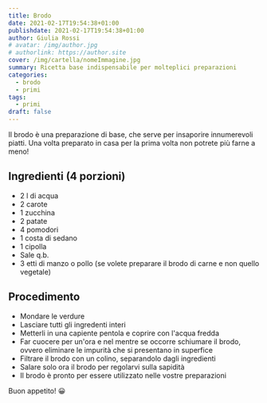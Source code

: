 ```yaml
---
title: Brodo
date: 2021-02-17T19:54:38+01:00
publishdate: 2021-02-17T19:54:38+01:00
author: Giulia Rossi
# avatar: /img/author.jpg
# authorlink: https://author.site
cover: /img/cartella/nomeImmagine.jpg
summary: Ricetta base indispensabile per molteplici preparazioni
categories:
  - brodo
  - primi
tags:
  - primi
draft: false
---
```


Il brodo è una preparazione di base, che serve per insaporire innumerevoli piatti.
Una volta preparato in casa per la prima volta non potrete più farne a meno!

## Ingredienti (4 porzioni)

* 2 l di acqua
* 2 carote
* 1 zucchina
* 2 patate
* 4 pomodori
* 1 costa di sedano
* 1 cipolla
* Sale q.b.
* 3 etti di manzo o pollo (se volete preparare il brodo di carne e non quello vegetale)

## Procedimento

* Mondare le verdure
* Lasciare tutti gli ingredenti interi
* Metterli in una capiente pentola e coprire con l'acqua fredda
* Far cuocere per un'ora e nel mentre se occorre schiumare il brodo, ovvero eliminare le impurità che si presentano in superfice
* Filtrare il brodo con un colino, separandolo dagli ingredienti
* Salare solo ora il brodo per regolarvi sulla sapidità
* Il brodo è pronto per essere utilizzato nelle vostre preparazioni

Buon appetito! 😀